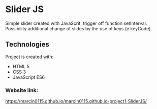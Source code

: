 # Slider JS

Simple slider created with JavaScrit, trigger off function setInterval.
Possibility additional change of slides by the use of keys (e.keyCode).

## Technologies
Project is created with:
* HTML 5
* CSS 3
* JavaScript ES6

### Website link:
https://marcin0115.github.io/marcin0115.github.io-project1-SliderJS/
